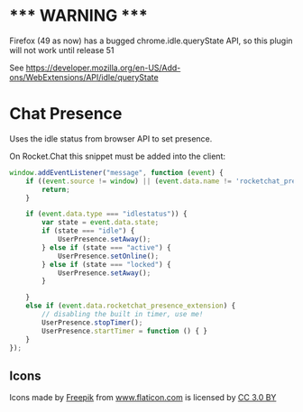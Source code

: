 # *** WARNING ***
Firefox (49 as now) has a bugged chrome.idle.queryState API,
so this plugin will not work until release 51

See https://developer.mozilla.org/en-US/Add-ons/WebExtensions/API/idle/queryState

# Chat Presence

Uses the idle status from browser API to set presence.

On Rocket.Chat this snippet must be added into the client:

```javascript
window.addEventListener("message", function (event) {
    if ((event.source != window) || (event.data.name != 'rocketchat_presence')) {
        return;
    }

    if (event.data.type === "idlestatus")) {
        var state = event.data.state;
        if (state === "idle") {
            UserPresence.setAway();
        } else if (state === "active") {
            UserPresence.setOnline();
        } else if (state === "locked") {
            UserPresence.setAway();
        }

    }
    else if (event.data.rocketchat_presence_extension) {
        // disabling the built in timer, use me!
        UserPresence.stopTimer();
        UserPresence.startTimer = function () { }
    }
});
```

## Icons
<div>
Icons made by <a href="http://www.freepik.com" title="Freepik">Freepik</a> from <a href="http://www.flaticon.com" title="Flaticon">www.flaticon.com</a> is licensed by <a href="http://creativecommons.org/licenses/by/3.0/" title="Creative Commons BY 3.0" target="_blank">CC 3.0 BY</a>
</div>
